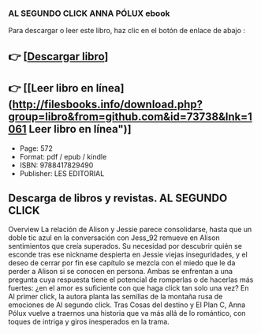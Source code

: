 ### AL SEGUNDO CLICK ANNA PÓLUX ebook

Para descargar o leer este libro, haz clic en el botón de enlace de abajo :

## 👉  [**[Descargar libro](http://filesbooks.info/download.php?group=libro&from=github.com&id=73738&lnk=1061 "Descargar libro")**]

## 👉  [**[Leer libro en línea](http://filesbooks.info/download.php?group=libro&from=github.com&id=73738&lnk=1061 Leer libro en línea")**]




* Page: 572
* Format: pdf / epub / kindle
* ISBN: 9788417829490
* Publisher: LES EDITORIAL

## Descarga de libros y revistas. AL SEGUNDO CLICK

Overview
La relación de Alison y Jessie parece consolidarse, hasta que un doble tic azul en la conversación con Jess_92 remueve en Alison sentimientos que creía superados. Su necesidad por descubrir quién se esconde tras ese nickname despierta en Jessie viejas inseguridades, y el deseo de cerrar por fin ese capítulo se mezcla con el miedo que le da perder a Alison si se conocen en persona.  Ambas se enfrentan a una pregunta cuya respuesta tiene el potencial de romperlas o de hacerlas más fuertes: ¿en el amor es suficiente con que haga click tan solo una vez? En Al primer click, la autora planta las semillas de la montaña rusa de emociones de Al segundo click. Tras Cosas del destino y El Plan C, Anna Pólux vuelve a traernos una historia que va más allá de lo romántico, con toques de intriga y giros inesperados en la trama.




